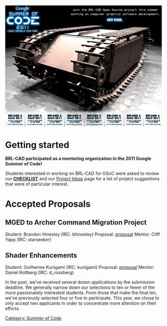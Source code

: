 ![](img/BRL-CAD_GSoC2011_flyer.png)

# Getting started

**BRL-CAD participated as a mentoring organization in the 2011 Google
Summer of Code!**

Students interested in working on BRL-CAD for GSoC were asked to review
our **[CHECKLIST](Summer_of_Code/Checklist.md)** and our
[Project Ideas](Google_Summer_of_Code/Project_Ideas.md) page for
a list of project suggestions that were of particular interest.

# Accepted Proposals

## MGED to Archer Command Migration Project

Student: Brandon Hinesley (IRC: bhinesley)
Proposal: [proposal](user/Bhinesley.md)
Mentor: Cliff Yapp (IRC: starseeker)

## Shader Enhancements

Student: Guilherme Kunigami (IRC: kunigami)
Proposal: [proposal](user/Kunigami/GSoc2011/Proposal.md)
Mentor: Daniel Roßberg (IRC: d_rossberg)

In the past, we've received several dozen applications by the submission
deadline. We generally narrow down our selections to ten or fewer of the
more passionately interested students. From those that make the final
ten, we've previously selected four or five to participate. This year,
we chose to only accept two applicants in order to concentrate more
attention on their efforts.

[Category: Summer of Code](Category:_Summer_of_Code.md)
